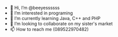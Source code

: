 - 👋 Hi, I’m @beeyessssss
- 👀 I’m interested in programing
- 🌱 I’m currently learning Java, C++ and PHP
- 💞️ I’m looking to collaborate on my sister's market
- 📫 How to reach me (089522970482)

<!---
beeyessssss/beeyessssss is a ✨ special ✨ repository because its `README.md` (this file) appears on your GitHub profile.
You can click the Preview link to take a look at your changes.
--->
